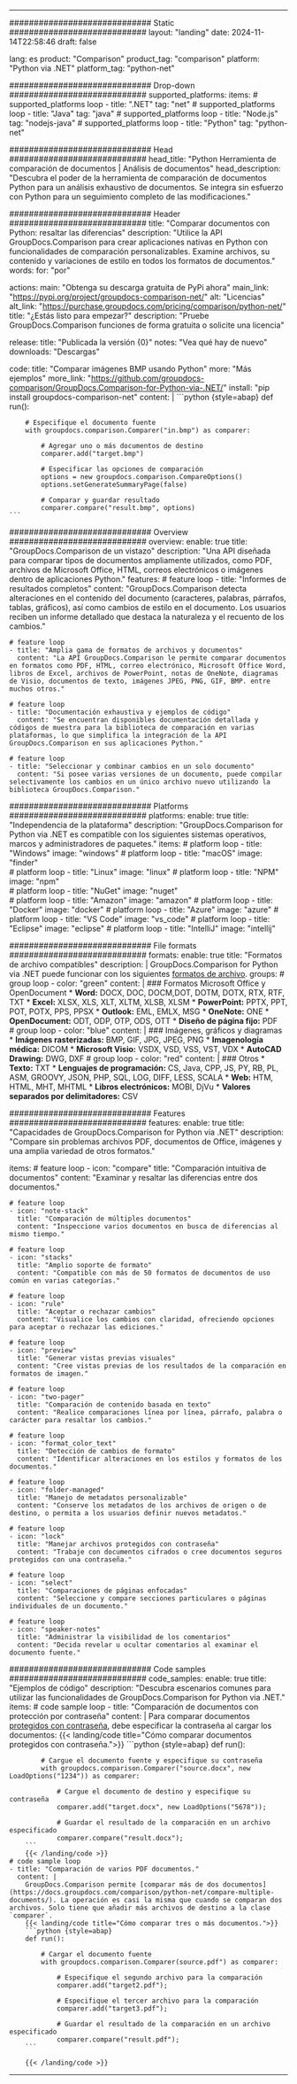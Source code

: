 
---
############################# Static ############################
layout: "landing"
date: 2024-11-14T22:58:46
draft: false

lang: es
product: "Comparison"
product_tag: "comparison"
platform: "Python via .NET"
platform_tag: "python-net"

############################# Drop-down ############################
supported_platforms:
  items:
    # supported_platforms loop
    - title: ".NET"
      tag: "net"
    # supported_platforms loop
    - title: "Java"
      tag: "java"
    # supported_platforms loop
    - title: "Node.js"
      tag: "nodejs-java"
    # supported_platforms loop
    - title: "Python"
      tag: "python-net"

############################# Head ############################
head_title: "Python Herramienta de comparación de documentos | Análisis de documentos"
head_description: "Descubra el poder de la herramienta de comparación de documentos Python para un análisis exhaustivo de documentos. Se integra sin esfuerzo con Python para un seguimiento completo de las modificaciones."

############################# Header ############################
title: "Comparar documentos con Python: resaltar las diferencias"
description: "Utilice la API GroupDocs.Comparison para crear aplicaciones nativas en Python con funcionalidades de comparación personalizables. Examine archivos, su contenido y variaciones de estilo en todos los formatos de documentos."
words:
  for: "por"

actions:
  main: "Obtenga su descarga gratuita de PyPi ahora"
  main_link: "https://pypi.org/project/groupdocs-comparison-net/"
  alt: "Licencias"
  alt_link: "https://purchase.groupdocs.com/pricing/comparison/python-net/"
  title: "¿Estás listo para empezar?"
  description: "Pruebe GroupDocs.Comparison funciones de forma gratuita o solicite una licencia"

release:
  title: "Publicada la versión {0}"
  notes: "Vea qué hay de nuevo"
  downloads: "Descargas"

code:
  title: "Comparar imágenes BMP usando Python"
  more: "Más ejemplos"
  more_link: "https://github.com/groupdocs-comparison/GroupDocs.Comparison-for-Python-via-.NET/"
  install: "pip install groupdocs-comparison-net"
  content: |
    ```python {style=abap}
    def run():

        # Especifique el documento fuente
        with groupdocs.comparison.Comparer("in.bmp") as comparer:

            # Agregar uno o más documentos de destino
            comparer.add("target.bmp")

            # Especificar las opciones de comparación
            options = new groupdocs.comparison.CompareOptions()
            options.setGenerateSummaryPage(false)

            # Comparar y guardar resultado
            comparer.compare("result.bmp", options)
    ```

############################# Overview ############################
overview:
  enable: true
  title: "GroupDocs.Comparison de un vistazo"
  description: "Una API diseñada para comparar tipos de documentos ampliamente utilizados, como PDF, archivos de Microsoft Office, HTML, correos electrónicos o imágenes dentro de aplicaciones Python."
  features:
    # feature loop
    - title: "Informes de resultados completos"
      content: "GroupDocs.Comparison detecta alteraciones en el contenido del documento (caracteres, palabras, párrafos, tablas, gráficos), así como cambios de estilo en el documento. Los usuarios reciben un informe detallado que destaca la naturaleza y el recuento de los cambios."

    # feature loop
    - title: "Amplia gama de formatos de archivos y documentos"
      content: "La API GroupDocs.Comparison le permite comparar documentos en formatos como PDF, HTML, correo electrónico, Microsoft Office Word, libros de Excel, archivos de PowerPoint, notas de OneNote, diagramas de Visio, documentos de texto, imágenes JPEG, PNG, GIF, BMP. entre muchos otros."

    # feature loop
    - title: "Documentación exhaustiva y ejemplos de código"
      content: "Se encuentran disponibles documentación detallada y códigos de muestra para la biblioteca de comparación en varias plataformas, lo que simplifica la integración de la API GroupDocs.Comparison en sus aplicaciones Python."

    # feature loop
    - title: "Seleccionar y combinar cambios en un solo documento"
      content: "Si posee varias versiones de un documento, puede compilar selectivamente los cambios en un único archivo nuevo utilizando la biblioteca GroupDocs.Comparison."

############################# Platforms ############################
platforms:
  enable: true
  title: "Independencia de la plataforma"
  description: "GroupDocs.Comparison for Python via .NET es compatible con los siguientes sistemas operativos, marcos y administradores de paquetes."
  items:
    # platform loop
    - title: "Windows"
      image: "windows"
    # platform loop
    - title: "macOS"
      image: "finder"      
    # platform loop
    - title: "Linux"
      image: "linux"
    # platform loop
    - title: "NPM"
      image: "npm"  
    # platform loop
    - title: "NuGet"
      image: "nuget"      
    # platform loop
    - title: "Amazon"
      image: "amazon"
    # platform loop
    - title: "Docker"
      image: "docker"
    # platform loop
    - title: "Azure"
      image: "azure"
    # platform loop
    - title: "VS Code"
      image: "vs_code"
    # platform loop
    - title: "Eclipse"
      image: "eclipse"
    # platform loop
    - title: "IntelliJ"
      image: "intellij"

############################# File formats ############################
formats:
  enable: true
  title: "Formatos de archivo compatibles"
  description: |
    GroupDocs.Comparison for Python via .NET puede funcionar con los siguientes [formatos de archivo](https://docs.groupdocs.com/comparison/net/supported-document-formats/).
  groups:
    # group loop
    - color: "green"
      content: |
        ### Formatos Microsoft Office y OpenDocument
        * **Word:** DOCX, DOC, DOCM,DOT, DOTM, DOTX, RTX, RTF, TXT
        * **Excel:** XLSX, XLS, XLT, XLTM, XLSB, XLSM
        * **PowerPoint:** PPTX, PPT, POT, POTX, PPS, PPSX
        * **Outlook:** EML, EMLX, MSG
        * **OneNote:** ONE
        * **OpenDocument:** ODT, ODP, OTP, ODS, OTT
        * **Diseño de página fijo:** PDF        
    # group loop
    - color: "blue"
      content: |
        ### Imágenes, gráficos y diagramas
        * **Imágenes rasterizadas:** BMP, GIF, JPG, JPEG, PNG
        * **Imagenología médica:** DICOM
        * **Microsoft Visio:** VSDX, VSD, VSS, VST, VDX
        * **AutoCAD Drawing:** DWG, DXF
      # group loop
    - color: "red"
      content: |
        ### Otros
        * **Texto:** TXT
        * **Lenguajes de programación:** CS, Java, CPP, JS, PY, RB, PL, ASM, GROOVY, JSON, PHP, SQL, LOG, DIFF, LESS, SCALA
        * **Web:** HTM, HTML, MHT, MHTML
        * **Libros electrónicos:** MOBI, DjVu
        * **Valores separados por delimitadores:** CSV

############################# Features ############################
features:
  enable: true
  title: "Capacidades de GroupDocs.Comparison for Python via .NET"
  description: "Compare sin problemas archivos PDF, documentos de Office, imágenes y una amplia variedad de otros formatos."

  items:
    # feature loop
    - icon: "compare"
      title: "Comparación intuitiva de documentos"
      content: "Examinar y resaltar las diferencias entre dos documentos."

    # feature loop
    - icon: "note-stack"
      title: "Comparación de múltiples documentos"
      content: "Inspeccione varios documentos en busca de diferencias al mismo tiempo."

    # feature loop
    - icon: "stacks"
      title: "Amplio soporte de formato"
      content: "Compatible con más de 50 formatos de documentos de uso común en varias categorías."

    # feature loop
    - icon: "rule"
      title: "Aceptar o rechazar cambios"
      content: "Visualice los cambios con claridad, ofreciendo opciones para aceptar o rechazar las ediciones."

    # feature loop
    - icon: "preview"
      title: "Generar vistas previas visuales"
      content: "Cree vistas previas de los resultados de la comparación en formatos de imagen."

    # feature loop
    - icon: "two-pager"
      title: "Comparación de contenido basada en texto"
      content: "Realice comparaciones línea por línea, párrafo, palabra o carácter para resaltar los cambios."

    # feature loop
    - icon: "format_color_text"
      title: "Detección de cambios de formato"
      content: "Identificar alteraciones en los estilos y formatos de los documentos."

    # feature loop
    - icon: "folder-managed"
      title: "Manejo de metadatos personalizable"
      content: "Conserve los metadatos de los archivos de origen o de destino, o permita a los usuarios definir nuevos metadatos."

    # feature loop
    - icon: "lock"
      title: "Manejar archivos protegidos con contraseña"
      content: "Trabaje con documentos cifrados o cree documentos seguros protegidos con una contraseña."

    # feature loop
    - icon: "select"
      title: "Comparaciones de páginas enfocadas"
      content: "Seleccione y compare secciones particulares o páginas individuales de un documento."

    # feature loop
    - icon: "speaker-notes"
      title: "Administrar la visibilidad de los comentarios"
      content: "Decida revelar u ocultar comentarios al examinar el documento fuente."

############################# Code samples ############################
code_samples:
  enable: true
  title: "Ejemplos de código"
  description: "Descubra escenarios comunes para utilizar las funcionalidades de GroupDocs.Comparison for Python via .NET."
  items:
    # code sample loop
    - title: "Comparación de documentos con protección por contraseña"
      content: |
        Para comparar documentos [protegidos con contraseña](https://docs.groupdocs.com/comparison/python-net/load-password-protected-documents/), debe especificar la contraseña al cargar los documentos:
        {{< landing/code title="Cómo comparar documentos protegidos con contraseña.">}}
        ```python {style=abap}
        def run():

            # Cargue el documento fuente y especifique su contraseña
            with groupdocs.comparison.Comparer("source.docx", new LoadOptions("1234")) as comparer:

                # Cargue el documento de destino y especifique su contraseña
                comparer.add("target.docx", new LoadOptions("5678"));

                # Guardar el resultado de la comparación en un archivo especificado
                comparer.compare("result.docx");
        ```
        {{< /landing/code >}}
    # code sample loop
    - title: "Comparación de varios PDF documentos."
      content: |
        GroupDocs.Comparison permite [comparar más de dos documentos](https://docs.groupdocs.com/comparison/python-net/compare-multiple-documents/). La operación es casi la misma que cuando se comparan dos archivos. Solo tiene que añadir más archivos de destino a la clase `comparer`.
        {{< landing/code title="Cómo comparar tres o más documentos.">}}
        ```python {style=abap}
        def run():

            # Cargar el documento fuente
            with groupdocs.comparison.Comparer(source.pdf") as comparer:

                # Especifique el segundo archivo para la comparación
                comparer.add("target2.pdf");

                # Especifique el tercer archivo para la comparación
                comparer.add("target3.pdf");

                # Guardar el resultado de la comparación en un archivo especificado
                comparer.compare("result.pdf");
        ```

        {{< /landing/code >}}

---